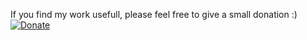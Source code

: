 If you find my work usefull, please feel free to give a small donation :)
[![Donate](https://img.shields.io/badge/Donate-PayPal-green.svg)](https://www.paypal.com/cgi-bin/webscr?cmd=_s-xclick&hosted_button_id=CFA4MP6EEF3PW) 
